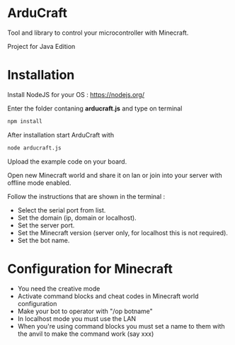 # ArduCraft

Tool and library to control your microcontroller with Minecraft.

Project for Java Edition

# Installation

Install NodeJS for your OS : https://nodejs.org/

Enter the folder contaning **arducraft.js** and type on terminal

```bash
npm install
```
After installation start ArduCraft with

```bash
node arducraft.js
```

Upload the example code on your board.

Open new Minecraft world and share it on lan or join into your server with offline mode enabled.

Follow the instructions that are shown in the terminal :

* Select the serial port from list.
* Set the domain (ip, domain or localhost).
* Set the server port.
* Set the Minecraft version (server only, for localhost this is not required).
* Set the bot name.

# Configuration for Minecraft

* You need the creative mode
* Activate command blocks and cheat codes in Minecraft world configuration
* Make your bot to operator with "/op botname"
* In localhost mode you must use the LAN
* When you're using command blocks you must set a name to them with the anvil to make the command work (say xxx)
